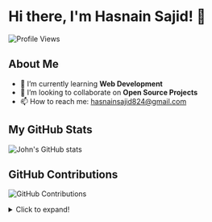 # Hi there, I'm Hasnain Sajid! 👋

![Profile Views](https://komarev.com/ghpvc/?username=hussy24&color=green)

## About Me
- 🌱 I’m currently learning **Web Development**
- 👯 I’m looking to collaborate on **Open Source Projects**
- 📫 How to reach me: [hasnainsajid824@gmail.com](mailto:hasnainsajid824@gmail.com)

## My GitHub Stats
![John's GitHub stats](https://github-readme-stats.vercel.app/api?username=hussy24&show_icons=true&theme=radical)


## GitHub Contributions
![GitHub Contributions](https://github.com/hussy24/github-contributions-chart)



<details>
  <summary>Click to expand!</summary>

  ## Here is some additional content!
  - Detailed Projects
  - Achievements
  - Upcoming Events

</details>
